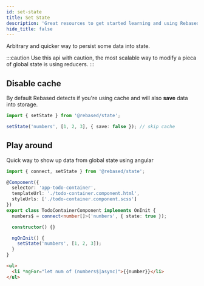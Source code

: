 ```yaml
---
id: set-state
title: Set State
description: 'Great resources to get started learning and using Rebased with Redux State'
hide_title: false
---
```


Arbitrary and quicker way to persist some data into state.

:::caution
Use this api with caution, the most scalable way to modify a pieca of global state is using reducers.
:::

## Disable cache

By default Rebased detects if you're using cache and will also **save** data into storage.

```ts
import { setState } from '@rebased/state';

setState('numbers', [1, 2, 3], { save: false }); // skip cache
```

## Play around

Quick way to show up data from global state using angular

```ts
import { connect, setState } from '@rebased/state';

@Component({
  selector: 'app-todo-container',
  templateUrl: './todo-container.component.html',
  styleUrls: ['./todo-container.component.scss']
})
export class TodoContainerComponent implements OnInit {
  numbers$ = connect<number[]>('numbers', { state: true });

  constructor() {}

  ngOnInit() {
    setState('numbers', [1, 2, 3]);
  }
}
```

```html
<ul>
  <li *ngFor="let num of (numbers$|async)">{{number}}</li>
</ul>
```
